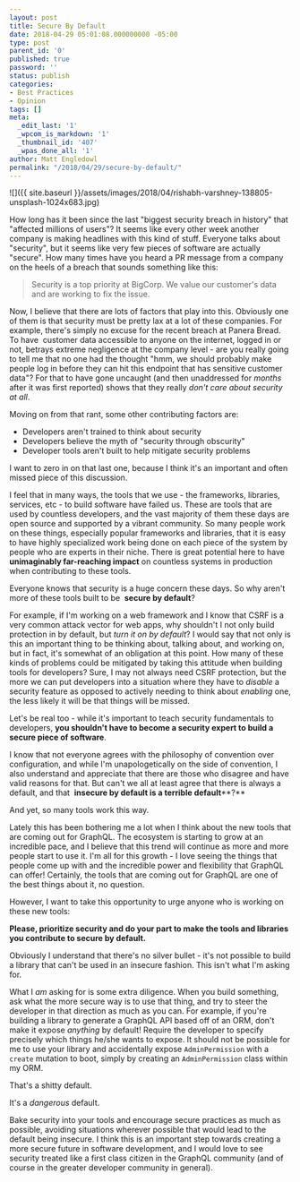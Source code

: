 ```yaml
---
layout: post
title: Secure By Default
date: 2018-04-29 05:01:08.000000000 -05:00
type: post
parent_id: '0'
published: true
password: ''
status: publish
categories:
- Best Practices
- Opinion
tags: []
meta:
  _edit_last: '1'
  _wpcom_is_markdown: '1'
  _thumbnail_id: '407'
  _wpas_done_all: '1'
author: Matt Engledowl
permalink: "/2018/04/29/secure-by-default/"
---
```

![]({{ site.baseurl }}/assets/images/2018/04/rishabh-varshney-138805-unsplash-1024x683.jpg)

How long has it been since the last "biggest security breach in history" that "affected millions of users"? It seems like every other week another company is making headlines with this kind of stuff. Everyone talks about "security", but it seems like very few pieces of software are actually "secure". How many times have you heard a PR message from a company on the heels of a breach that sounds something like this:

> Security is a top priority at BigCorp. We value our customer's data and are working to fix the issue.

Now, I believe that there are lots of factors that play into this. Obviously one of them is that security must be pretty lax at a lot of these companies. For example, there's simply no excuse for the recent breach at Panera Bread. To have&nbsp; customer data accessible to anyone on the internet, logged in or not, betrays extreme negligence at the company level - are you really going to tell me that no one had the thought "hmm, we should probably make people log in before they can hit this endpoint that has sensitive customer data"? For that to have gone uncaught (and then unaddressed for _months_ after it was first reported) shows that they really _don't care about security at all_.

Moving on from that rant, some other contributing factors are:

- Developers aren't trained to think about security
- Developers believe the myth of "security through obscurity"
- Developer tools aren't built to help mitigate security problems

I want to zero in on that last one, because I think it's an important and often missed piece of this discussion.

I feel that in many ways, the tools that we use - the frameworks, libraries, services, etc - to build software have failed us. These are tools that are used by countless developers, and the vast majority of them these days are open source and supported by a vibrant community. So many people work on these things, especially popular frameworks and libraries, that it is easy to have highly specialized work being done on each piece of the system by people who are experts in their niche. There is great potential here to have&nbsp; **unimaginably far-reaching impact** on countless systems in production when contributing to these tools.

Everyone knows that security is a huge concern these days. So why aren't more of these tools built to be&nbsp; **secure by default**?

For example, if I'm working on a web framework and I know that CSRF is a very common attack vector for web apps, why shouldn't I not only build protection in by default, but&nbsp;_turn it on by default_? I would say that not only is this an important thing to be thinking about, talking about, and working on, but in fact, it's somewhat of an obligation at this point. How many of these kinds of problems could be mitigated by taking this attitude when building tools for developers? Sure, I may not always need CSRF protection, but the more we can put developers into a situation where they have to&nbsp;_disable_ a security feature as opposed to actively needing to think about&nbsp;_enabling_ one, the less likely it will be that things will be missed.

Let's be real too - while it's important to teach security fundamentals to developers, **you shouldn't have to become a security expert to build a secure piece of software**.

I know that not everyone agrees with the philosophy of convention over configuration, and while I'm unapologetically on the side of convention, I also understand and appreciate that there are those who disagree and have valid reasons for that. But can't we all at least agree that there is always a default, and that&nbsp; **insecure by default is a terrible default****?**

And yet, so many tools work this way.

Lately this has been bothering me a lot when I think about the new tools that are coming out for GraphQL. The ecosystem is starting to grow at an incredible pace, and I believe that this trend will continue as more and more people start to use it. I'm all for this growth - I love seeing the things that people come up with and the incredible power and flexibility that GraphQL can offer! Certainly, the tools that are coming out for GraphQL are one of the best things about it, no question.

However, I want to take this opportunity to urge anyone who is working on these new tools:

**Please, prioritize security and do your part to make the tools and libraries you contribute to secure by default.**

Obviously I understand that there's no silver bullet - it's not possible to build a library that can't be used in an insecure fashion. This isn't what I'm asking for.

What I&nbsp;_am_ asking for is some extra diligence. When you build something, ask what the more secure way is to use that thing, and try to steer the developer in that direction as much as you can. For example, if you're building a library to generate a GraphQL API based off of an ORM, don't make it expose&nbsp;_anything_ by default! Require the developer to specify precisely which things he/she wants to expose. It should not be possible for me to use your library and accidentally expose `AdminPermission`&nbsp;with a `create`&nbsp;mutation to boot, simply by creating an `AdminPermission`&nbsp;class within my ORM.

That's a shitty default.

It's a _dangerous_ default.

Bake security into your tools and encourage secure practices as much as possible, avoiding situations wherever possible that would lead to the default being insecure. I think this is an important step towards creating a more secure future in software development, and I would love to see security treated like a first class citizen in the GraphQL community (and of course in the greater developer community in general).

